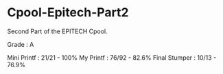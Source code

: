 # Cpool-Epitech-Part2
Second Part of the EPITECH Cpool.

Grade : A

Mini Printf : 21/21 - 100%
My Printf : 76/92 - 82.6%
Final Stumper : 10/13 - 76.9%
